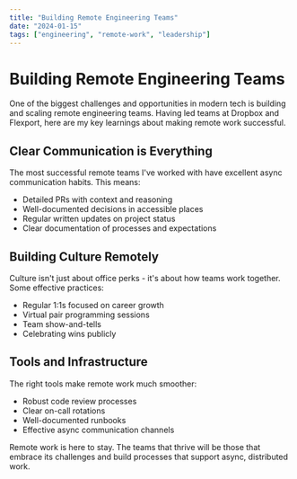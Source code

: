 ```yaml
---
title: "Building Remote Engineering Teams"
date: "2024-01-15"
tags: ["engineering", "remote-work", "leadership"]
---
```


# Building Remote Engineering Teams

One of the biggest challenges and opportunities in modern tech is building and scaling remote engineering teams. Having led teams at Dropbox and Flexport, here are my key learnings about making remote work successful.

## Clear Communication is Everything

The most successful remote teams I've worked with have excellent async communication habits. This means:

- Detailed PRs with context and reasoning
- Well-documented decisions in accessible places
- Regular written updates on project status
- Clear documentation of processes and expectations

## Building Culture Remotely

Culture isn't just about office perks - it's about how teams work together. Some effective practices:

- Regular 1:1s focused on career growth
- Virtual pair programming sessions
- Team show-and-tells
- Celebrating wins publicly

## Tools and Infrastructure

The right tools make remote work much smoother:

- Robust code review processes
- Clear on-call rotations
- Well-documented runbooks
- Effective async communication channels

Remote work is here to stay. The teams that thrive will be those that embrace its challenges and build processes that support async, distributed work. 